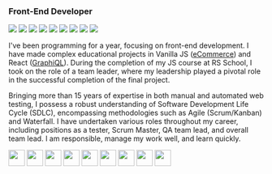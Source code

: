### Front-End Developer

<div display="flex" gap="2px">
  <img src="https://img.shields.io/badge/html-5-e96228">
  <img src="https://img.shields.io/badge/css-3-0091d5">
  <img src="https://img.shields.io/badge/javascript-esnext-ecda1d">
  <img src="https://img.shields.io/badge/typescript-5-0076c6">
  <img src="https://img.shields.io/badge/react-18-5ed3f3">
  <img src="https://img.shields.io/badge/react_router-6.4-f54250">
  <img src="https://img.shields.io/badge/redux-rtk-7248b6">
  <img src="https://img.shields.io/badge/next.js-pages_router-f4e9fc">
  <img src="https://www.codewars.com/users/akrutsko/badges/micro">
</div>

I've been programming for a year, focusing on front-end development. I have made complex educational projects in Vanilla JS ([eCommerce](https://peakpulse-ecomm.netlify.app)) and React ([GraphiQL](https://rsschool-graphi-ql.netlify.app)). During the completion of my JS course at RS School, I took on the role of a team leader, where my leadership played a pivotal role in the successful completion of the final project.

Bringing more than 15 years of expertise in both manual and automated web testing, I possess a robust understanding of Software Development Life Cycle (SDLC), encompassing methodologies such as Agile (Scrum/Kanban) and Waterfall.
I have undertaken various roles throughout my career, including positions as a tester, Scrum Master, QA team lead, and overall team lead.
I am responsible, manage my work well, and learn quickly.

<div display="flex" gap="2px">
  <a href="https://github.com"><img src="https://github.com/fluidicon.png" width="32" height="32"></a>
  <a href="https://git-scm.com"><img src="https://git-scm.com/favicon.ico" width="32" height="32"></a>
  <a href="https://nodejs.org"><img src="https://nodejs.org/static/images/favicons/favicon.png" width="32" height="32"></a>
  <a href="https://www.npmjs.com"<img src="https://static-production.npmjs.com/b0f1a8318363185cc2ea6a40ac23eeb2.png" width="32" height="32"></a>
  <a href="https://webpack.js.org"><img src="https://webpack.js.org/icon-square-small.9e8aff7a67a5dd20.svg" width="32" height="32"></a>
  <a href="https://vitejs.dev"><img src="https://vitejs.dev/logo.svg" width="32" height="32"></a>
  <a href="https://www.figma.com"><img src="https://static.figma.com/app/icon/1/icon-192.png" width="32" height="32"></a>
  <a href="https://tailwindcss.com"><img src="https://tailwindcss.com/favicons/favicon-32x32.png?v=3" width="32" height="32"></a>
  <a href="https://testing-library.com"><img src="https://testing-library.com/img/octopus-32x32.png" width="32" height="32"></a>
  <a href="https://commercetools.com"><img src="https://commercetools.com/_build/meta/favicon/favicon-32x32.png?v=2024.1" width="32" height="32"></a>
</div>

<!--
**akrutsko/akrutsko** is a ✨ _special_ ✨ repository because its `README.md` (this file) appears on your GitHub profile.

Here are some ideas to get you started:

- 🔭 I’m currently working on ...
- 🌱 I’m currently learning ...
- 👯 I’m looking to collaborate on ...
- 🤔 I’m looking for help with ...
- 💬 Ask me about ...
- 📫 How to reach me: ...
- 😄 Pronouns: ...
- ⚡ Fun fact: ...
-->
